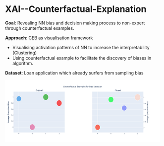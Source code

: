 # XAI--Counterfactual-Explanation

**Goal**: Revealing NN bias and decision making process to non-expert through counterfactual examples.

**Approach**: CEB as visualisation framework

- Visualising activation patterns of NN to increase the interpretability (Clustering)
- Using counterfactual example to facilitate the discovery of biases in algorithm.

**Dataset**: Loan application which already surfers from sampling bias


<img src="img/bias.png" width="500" height="200" />
